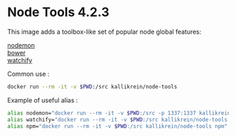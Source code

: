 # Node Tools 4.2.3

This image adds a toolbox-like set of popular node global features:

[nodemon](https://www.npmjs.com/package/nodemon)  
[bower](http://bower.io/)  
[watchify](https://github.com/substack/watchify)  

Common use :
```bash
docker run --rm -it -v $PWD:/src kallikrein/node-tools
```

Example of useful alias :
```bash
alias nodemon="docker run --rm -it -v $PWD:/src -p 1337:1337 kallikrein/node-tools nodemon"
alias watchify="docker run --rm -it -v $PWD:/src kallikrein/node-tools watchify"
alias npm="docker run --rm -it -v $PWD:/src kallikrein/node-tools npm"
```
